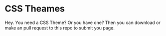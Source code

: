 # CSS Theames

Hey. You need a CSS Theme? Or you have one? Then you can download or make an pull request to this repo to submit you page.
